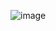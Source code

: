 ![image](https://github.com/born-A/Today-I-Learned/assets/93516595/f1623be5-06c2-454b-971b-4347f6af6152)
